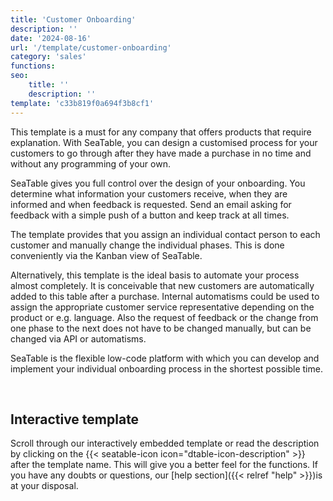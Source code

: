 ```yaml
---
title: 'Customer Onboarding'
description: ''
date: '2024-08-16'
url: '/template/customer-onboarding'
category: 'sales'
functions:
seo:
    title: ''
    description: ''
template: 'c33b819f0a694f3b8cf1'
---
```


This template is a must for any company that offers products that require explanation. With SeaTable, you can design a customised process for your customers to go through after they have made a purchase in no time and without any programming of your own.

SeaTable gives you full control over the design of your onboarding. You determine what information your customers receive, when they are informed and when feedback is requested. Send an email asking for feedback with a simple push of a button and keep track at all times.

The template provides that you assign an individual contact person to each customer and manually change the individual phases. This is done conveniently via the Kanban view of SeaTable.

Alternatively, this template is the ideal basis to automate your process almost completely. It is conceivable that new customers are automatically added to this table after a purchase. Internal automatisms could be used to assign the appropriate customer service representative depending on the product or e.g. language. Also the request of feedback or the change from one phase to the next does not have to be changed manually, but can be changed via API or automatisms.

SeaTable is the flexible low-code platform with which you can develop and implement your individual onboarding process in the shortest possible time.

​

## Interactive template

Scroll through our interactively embedded template or read the description by clicking on the {{< seatable-icon icon="dtable-icon-description" >}} after the template name. This will give you a better feel for the functions. If you have any doubts or questions, our [help section]({{< relref "help" >}})is at your disposal.
